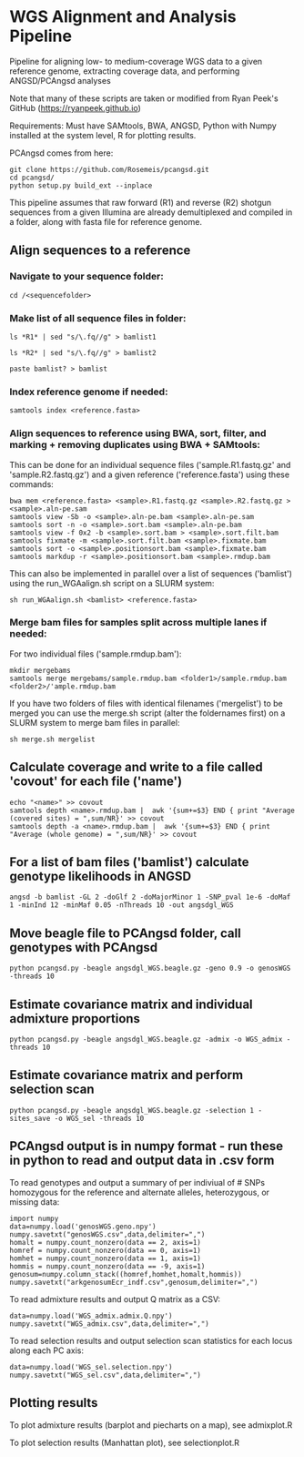 # WGS Alignment and Analysis Pipeline
  
Pipeline for aligning low- to medium-coverage WGS data to a given reference genome, extracting coverage data, and performing ANGSD/PCAngsd analyses

Note that many of these scripts are taken or modified from Ryan Peek's GitHub (https://ryanpeek.github.io)

Requirements: Must have SAMtools, BWA, ANGSD, Python with Numpy installed at the system level, R for plotting results.

PCAngsd comes from here:

    git clone https://github.com/Rosemeis/pcangsd.git
    cd pcangsd/
    python setup.py build_ext --inplace

This pipeline assumes that raw forward (R1) and reverse (R2) shotgun sequences from a given Illumina are already demultiplexed and compiled in a folder, along with fasta file for reference genome.

## Align sequences to a reference

### Navigate to your sequence folder: 

    cd /<sequencefolder>

### Make list of all sequence files in folder:

    ls *R1* | sed "s/\.fq//g" > bamlist1

    ls *R2* | sed "s/\.fq//g" > bamlist2

    paste bamlist? > bamlist

### Index reference genome if needed:

    samtools index <reference.fasta>

### Align sequences to reference using BWA, sort, filter, and marking + removing duplicates using BWA + SAMtools:

This can be done for an individual sequence files ('sample.R1.fastq.gz' and 'sample.R2.fastq.gz') and a given reference ('reference.fasta') using these commands:

    bwa mem <reference.fasta> <sample>.R1.fastq.gz <sample>.R2.fastq.gz > <sample>.aln-pe.sam
    samtools view -Sb -o <sample>.aln-pe.bam <sample>.aln-pe.sam
    samtools sort -n -o <sample>.sort.bam <sample>.aln-pe.bam
    samtools view -f 0x2 -b <sample>.sort.bam > <sample>.sort.filt.bam
    samtools fixmate -m <sample>.sort.filt.bam <sample>.fixmate.bam
    samtools sort -o <sample>.positionsort.bam <sample>.fixmate.bam
    samtools markdup -r <sample>.positionsort.bam <sample>.rmdup.bam

This can also be implemented in parallel over a list of sequences ('bamlist') using the run_WGAalign.sh script on a SLURM system:
  
    sh run_WGAalign.sh <bamlist> <reference.fasta>

### Merge bam files for samples split across multiple lanes if needed:

For two individual files ('sample.rmdup.bam'):

    mkdir mergebams
    samtools merge mergebams/sample.rmdup.bam <folder1>/sample.rmdup.bam <folder2>/'ample.rmdup.bam
    
If you have two folders of files with identical filenames ('mergelist') to be merged you can use the merge.sh script (alter the foldernames first) on a SLURM system to merge bam files in parallel:

    sh merge.sh mergelist

## Calculate coverage and write to a file called 'covout' for each file ('name')

    echo "<name>" >> covout
    samtools depth <name>.rmdup.bam |  awk '{sum+=$3} END { print "Average (covered sites) = ",sum/NR}' >> covout
    samtools depth -a <name>.rmdup.bam |  awk '{sum+=$3} END { print "Average (whole genome) = ",sum/NR}' >> covout

## For a list of bam files ('bamlist') calculate genotype likelihoods in ANGSD

    angsd -b bamlist -GL 2 -doGlf 2 -doMajorMinor 1 -SNP_pval 1e-6 -doMaf 1 -minInd 12 -minMaf 0.05 -nThreads 10 -out angsdgl_WGS

## Move beagle file to PCAngsd folder, call genotypes with PCAngsd

    python pcangsd.py -beagle angsdgl_WGS.beagle.gz -geno 0.9 -o genosWGS -threads 10
    
## Estimate covariance matrix and individual admixture proportions

    python pcangsd.py -beagle angsdgl_WGS.beagle.gz -admix -o WGS_admix -threads 10
    
## Estimate covariance matrix and perform selection scan

    python pcangsd.py -beagle angsdgl_WGS.beagle.gz -selection 1 -sites_save -o WGS_sel -threads 10
    
## PCAngsd output is in numpy format - run these in python to read and output data in .csv form

To read genotypes and output a summary of per indiviual of # SNPs homozygous for the reference and alternate alleles, heterozygous, or missing data:

    import numpy
    data=numpy.load('genosWGS.geno.npy')
    numpy.savetxt("genosWGS.csv",data,delimiter=",")
    homalt = numpy.count_nonzero(data == 2, axis=1)
    homref = numpy.count_nonzero(data == 0, axis=1)
    homhet = numpy.count_nonzero(data == 1, axis=1)
    hommis = numpy.count_nonzero(data == -9, axis=1)
    genosum=numpy.column_stack((homref,homhet,homalt,hommis))
    numpy.savetxt("arkgenosumEcr_indf.csv",genosum,delimiter=",")

To read admixture results and output Q matrix as a CSV:

    data=numpy.load('WGS_admix.admix.Q.npy')
    numpy.savetxt("WGS_admix.csv",data,delimiter=",")

To read selection results and output selection scan statistics for each locus along each PC axis:

    data=numpy.load('WGS_sel.selection.npy')
    numpy.savetxt("WGS_sel.csv",data,delimiter=",")

## Plotting results

To plot admixture results (barplot and piecharts on a map), see admixplot.R

To plot selection results (Manhattan plot), see selectionplot.R
